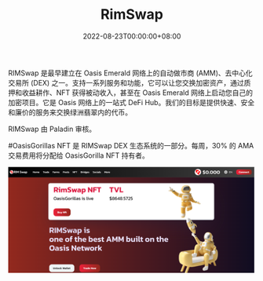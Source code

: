 ﻿---
title: "RimSwap"
description: "🌈 RIMSwap 是建立在 Oasis Emerald 网络上的最好的 AMM 之一🔁。#OasisGorillas NFT 是 RIMSwap DEX 生态系统的一部分。"
date: 2022-08-23T00:00:00+08:00
lastmod: 2022-08-23T00:00:00+08:00
draft: false
authors: ["浮尘"]
featuredImage: "rimswap.png"
tags: ["DeFi","RimSwap"]
categories: ["nfts"]
nfts: ["DeFi"]
blockchain: "Oasis Network"
website: "https://rimswap.app/"
twitter: "https://twitter.com/RIMSwap"
discord: "https://discord.com/invite/uXWSuCdQcr"
telegram: "https://t.me/Rimswap_chat"
github: ""
youtube: ""
twitch: ""
facebook: ""
instagram: ""
reddit: ""
medium: ""
steam: ""
gitbook: ""
googleplay: ""
appstore: ""
status: "Live"
weight: 
lightgallery: true
toc: true
pinned: false
recommend: false
recommend1: false
---
RIMSwap 是最早建立在 Oasis Emerald 网络上的自动做市商 (AMM)、去中心化交易所 (DEX) 之一。支持一系列服务和功能，它可以让您交换加密资产，通过质押和收益耕作、NFT 获得被动收入，甚至在 Oasis Emerald 网络上启动您自己的加密项目。它是 Oasis 网络上的一站式 DeFi Hub。我们的目标是提供快速、安全和廉价的服务来交换绿洲翡翠内的代币。 

RIMSwap 由 Paladin 审核。 

#OasisGorillas NFT 是 RIMSwap DEX 生态系统的一部分。每周，30% 的 AMA 交易费用将分配给 OasisGorilla NFT 持有者。

![784653512](784653512.png)